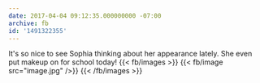 ```yaml
---
date: 2017-04-04 09:12:35.000000000 -07:00
archive: fb
id: '1491322355'
---
```


It's so nice to see Sophia thinking about her appearance lately. She even put makeup on for school today!
{{< fb/images >}}
{{< fb/image src="image.jpg" />}}
{{< /fb/images >}}
